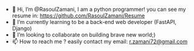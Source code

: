 - 👋 Hi, I’m @RasoulZamani, I am a python programmer!  you can see my resume in:     https://github.com/RasoulZamani/Resume
- 🌱 I’m currently learning to be a back-end web developer (FastAPI, Django)
- 💞️ I’m looking to collaborate on building brave new world;)
- 📫 How to reach me ? easily contact my email: r.zamani72@gmail.com

<!---
RasoulZamani/RasoulZamani is a ✨ special ✨ repository because its `README.md` (this file) appears on your GitHub profile.
You can click the Preview link to take a look at your changes.
--->
